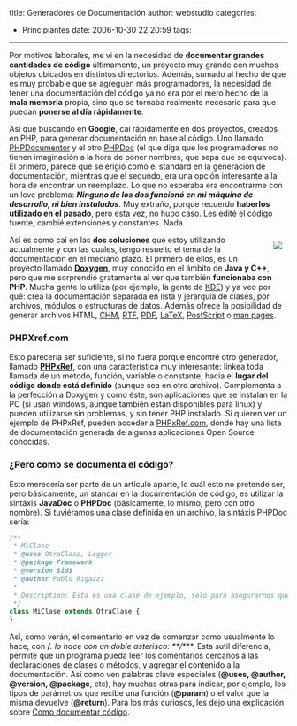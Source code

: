 title: Generadores de Documentación
author: webstudio
categories:
  - Principiantes
date: 2006-10-30 22:20:59
tags:
---
Por motivos laborales, me vi en la necesidad de **documentar grandes cantidades de código** últimamente, un proyecto muy grande con muchos objetos ubicados en distintos directorios. Además, sumado al hecho de que es muy probable que se agreguen más programadores, la necesidad de tener una documentación del código ya no era por el mero hecho de la **mala memoria** propia, sino que se tornaba realmente necesario para que puedan **ponerse al día rápidamente**.<!-- more -->

Así que buscando en **Google**, caí rápidamente en dos proyectos, creados en PHP, para generar documentación en base al código. Uno llamado [PHPDocumentor](http://www.phpdoc.org/) y el otro [PHPDoc](http://www.phpdoc.de/) (el que diga que los programadores no tienen imaginación a la hora de poner nombres, que sepa que se equivoca). El primero, parece que se erigió como el standard en la generación de documentación, mientras que el segundo, era una opción interesante a la hora de encontrar un reemplazo. Lo que no esperaba era encontrarme con un leve problema: **_Ninguno de los dos funcionó en mi máquina de desarrollo, ni bien instalados_**. Muy extraño, porque recuerdo **haberlos utilizado en el pasado**, pero esta vez, no hubo caso. Les edité el código fuente, cambié extensiones y constantes. Nada.

<img src="{% asset_path doxygen.png %}" style="margin: 10px; float: right;">Así es como caí en las **dos soluciones** que estoy utilizando actualmente y con las cuales, tengo resuelto el tema de la documentación en el mediano plazo. El primero de ellos, es un proyecto llamado [**Doxygen**](http://www.stack.nl/~dimitri/doxygen/), muy conocido en el ámbito de **Java y C++**, pero que me sorprendió gratamente al ver que también **funcionaba con PHP**. Mucha gente lo utiliza (por ejemplo, la gente de [KDE](http://www.kde.org)) y ya veo por qué: crea la documentación separada en lista y jerarquía de clases, por archivos, módulos o estructuras de datos. Además ofrece la posibilidad de generar archivos HTML,  [CHM](http://en.wikipedia.org/wiki/Microsoft_Compressed_HTML_Help), [RTF](http://en.wikipedia.org/wiki/Rich_Text_Format), [PDF](http://en.wikipedia.org/wiki/Portable_Document_Format), [LaTeX](http://en.wikipedia.org/wiki/LaTeX), [PostScript](http://en.wikipedia.org/wiki/PostScript) o [man pages](http://en.wikipedia.org/wiki/Unix_manual).

### PHPXref.com

Esto parecería ser suficiente, si no fuera porque encontré otro generador, llamado [**PHPxRef**](http://phpxref.sourceforge.net/), con una característica muy interesante: linkea toda llamada de un método, función, variable o constante, hacia el **lugar del código donde está definido** (aunque sea en otro archivo). Complementa a la perfección a Doxygen y como éste, son aplicaciones que se instalan en la PC (si usan windows, aunque también están disponibles para linux) y pueden utilizarse sin problemas, y sin tener PHP instalado. Si quieren ver un ejemplo de PHPxRef, pueden acceder a [PHPxRef.com](http://www.phpxref.com), donde hay una lista de documentación generada de algunas aplicaciones Open Source conocidas.

### ¿Pero como se documenta el código?

Esto merecería ser parte de un artículo aparte, lo cuál esto no pretende ser, pero básicamente, un standar en la documentación de código, es utilizar la sintáxis **JavaDoc** o **PHPDoc** (básicamente, lo mismo, pero con otro nombre). Si tuviéramos una clase definida en un archivo, la sintáxis PHPDoc sería:

```php
/**
 * MiClase
 * @uses OtraClase, Logger
 * @package Framework
 * @version $id$
 * @author Pablo Rigazzi
 *
 * Description: Esta es una clase de ejemplo, solo para asegurarnos que todos entiendan como va la cosa.
 */
class MiClase extends OtraClase {
}
```

Así, como verán, el comentario en vez de comenzar como usualmente lo hace, con **/***. lo hace con un doble asterisco: **/****. Esta sutil diferencia, permite que un programa pueda leer los comentarios cercanos a las declaraciones de clases o métodos, y agregar el contenido a la documentación. Así como ven palabras clave especiales (**@uses, @author, @version, @package**, etc), hay muchas otras para indicar, por ejemplo, los tipos de parámetros que recibe una función (**@param**) o el valor que la misma devuelve (**@return**). Para los más curiosos, les dejo una explicación sobre [Como documentar código](http://www.lab.dit.upm.es/~lprg/material/apuntes/doc/doc.htm).
